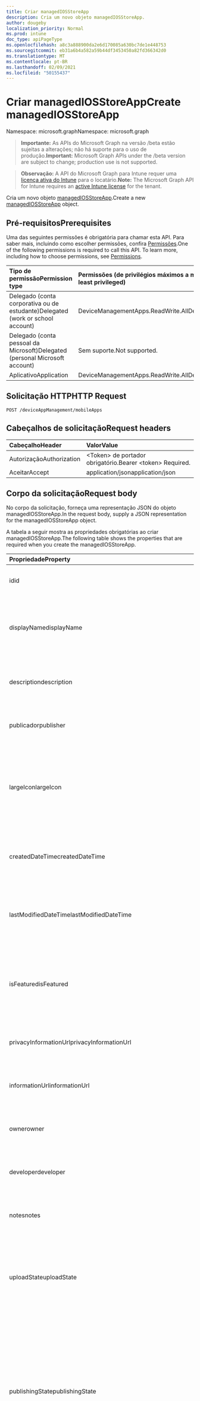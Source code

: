 ```yaml
---
title: Criar managedIOSStoreApp
description: Cria um novo objeto managedIOSStoreApp.
author: dougeby
localization_priority: Normal
ms.prod: intune
doc_type: apiPageType
ms.openlocfilehash: a8c3a888900da2e6d170085a630bc7de1e448753
ms.sourcegitcommit: eb31a6b4a582a59b44df3453450a82fd366342d0
ms.translationtype: MT
ms.contentlocale: pt-BR
ms.lasthandoff: 02/09/2021
ms.locfileid: "50155437"
---
```

# <a name="create-managediosstoreapp"></a><span data-ttu-id="24f03-103">Criar managedIOSStoreApp</span><span class="sxs-lookup"><span data-stu-id="24f03-103">Create managedIOSStoreApp</span></span>

<span data-ttu-id="24f03-104">Namespace: microsoft.graph</span><span class="sxs-lookup"><span data-stu-id="24f03-104">Namespace: microsoft.graph</span></span>

> <span data-ttu-id="24f03-105">**Importante:** As APIs do Microsoft Graph na versão /beta estão sujeitas a alterações; não há suporte para o uso de produção.</span><span class="sxs-lookup"><span data-stu-id="24f03-105">**Important:** Microsoft Graph APIs under the /beta version are subject to change; production use is not supported.</span></span>

> <span data-ttu-id="24f03-106">**Observação:** A API do Microsoft Graph para Intune requer uma [licença ativa do Intune](https://go.microsoft.com/fwlink/?linkid=839381) para o locatário.</span><span class="sxs-lookup"><span data-stu-id="24f03-106">**Note:** The Microsoft Graph API for Intune requires an [active Intune license](https://go.microsoft.com/fwlink/?linkid=839381) for the tenant.</span></span>

<span data-ttu-id="24f03-107">Cria um novo objeto [managedIOSStoreApp](../resources/intune-apps-managediosstoreapp.md).</span><span class="sxs-lookup"><span data-stu-id="24f03-107">Create a new [managedIOSStoreApp](../resources/intune-apps-managediosstoreapp.md) object.</span></span>

## <a name="prerequisites"></a><span data-ttu-id="24f03-108">Pré-requisitos</span><span class="sxs-lookup"><span data-stu-id="24f03-108">Prerequisites</span></span>
<span data-ttu-id="24f03-p101">Uma das seguintes permissões é obrigatória para chamar esta API. Para saber mais, incluindo como escolher permissões, confira [Permissões](/graph/permissions-reference).</span><span class="sxs-lookup"><span data-stu-id="24f03-p101">One of the following permissions is required to call this API. To learn more, including how to choose permissions, see [Permissions](/graph/permissions-reference).</span></span>

|<span data-ttu-id="24f03-111">Tipo de permissão</span><span class="sxs-lookup"><span data-stu-id="24f03-111">Permission type</span></span>|<span data-ttu-id="24f03-112">Permissões (de privilégios máximos a mínimos)</span><span class="sxs-lookup"><span data-stu-id="24f03-112">Permissions (from most to least privileged)</span></span>|
|:---|:---|
|<span data-ttu-id="24f03-113">Delegado (conta corporativa ou de estudante)</span><span class="sxs-lookup"><span data-stu-id="24f03-113">Delegated (work or school account)</span></span>|<span data-ttu-id="24f03-114">DeviceManagementApps.ReadWrite.All</span><span class="sxs-lookup"><span data-stu-id="24f03-114">DeviceManagementApps.ReadWrite.All</span></span>|
|<span data-ttu-id="24f03-115">Delegado (conta pessoal da Microsoft)</span><span class="sxs-lookup"><span data-stu-id="24f03-115">Delegated (personal Microsoft account)</span></span>|<span data-ttu-id="24f03-116">Sem suporte.</span><span class="sxs-lookup"><span data-stu-id="24f03-116">Not supported.</span></span>|
|<span data-ttu-id="24f03-117">Aplicativo</span><span class="sxs-lookup"><span data-stu-id="24f03-117">Application</span></span>|<span data-ttu-id="24f03-118">DeviceManagementApps.ReadWrite.All</span><span class="sxs-lookup"><span data-stu-id="24f03-118">DeviceManagementApps.ReadWrite.All</span></span>|

## <a name="http-request"></a><span data-ttu-id="24f03-119">Solicitação HTTP</span><span class="sxs-lookup"><span data-stu-id="24f03-119">HTTP Request</span></span>
<!-- {
  "blockType": "ignored"
}
-->
``` http
POST /deviceAppManagement/mobileApps
```

## <a name="request-headers"></a><span data-ttu-id="24f03-120">Cabeçalhos de solicitação</span><span class="sxs-lookup"><span data-stu-id="24f03-120">Request headers</span></span>
|<span data-ttu-id="24f03-121">Cabeçalho</span><span class="sxs-lookup"><span data-stu-id="24f03-121">Header</span></span>|<span data-ttu-id="24f03-122">Valor</span><span class="sxs-lookup"><span data-stu-id="24f03-122">Value</span></span>|
|:---|:---|
|<span data-ttu-id="24f03-123">Autorização</span><span class="sxs-lookup"><span data-stu-id="24f03-123">Authorization</span></span>|<span data-ttu-id="24f03-124">&lt;Token&gt; de portador obrigatório.</span><span class="sxs-lookup"><span data-stu-id="24f03-124">Bearer &lt;token&gt; Required.</span></span>|
|<span data-ttu-id="24f03-125">Aceitar</span><span class="sxs-lookup"><span data-stu-id="24f03-125">Accept</span></span>|<span data-ttu-id="24f03-126">application/json</span><span class="sxs-lookup"><span data-stu-id="24f03-126">application/json</span></span>|

## <a name="request-body"></a><span data-ttu-id="24f03-127">Corpo da solicitação</span><span class="sxs-lookup"><span data-stu-id="24f03-127">Request body</span></span>
<span data-ttu-id="24f03-128">No corpo da solicitação, forneça uma representação JSON do objeto managedIOSStoreApp.</span><span class="sxs-lookup"><span data-stu-id="24f03-128">In the request body, supply a JSON representation for the managedIOSStoreApp object.</span></span>

<span data-ttu-id="24f03-129">A tabela a seguir mostra as propriedades obrigatórias ao criar managedIOSStoreApp.</span><span class="sxs-lookup"><span data-stu-id="24f03-129">The following table shows the properties that are required when you create the managedIOSStoreApp.</span></span>

|<span data-ttu-id="24f03-130">Propriedade</span><span class="sxs-lookup"><span data-stu-id="24f03-130">Property</span></span>|<span data-ttu-id="24f03-131">Tipo</span><span class="sxs-lookup"><span data-stu-id="24f03-131">Type</span></span>|<span data-ttu-id="24f03-132">Descrição</span><span class="sxs-lookup"><span data-stu-id="24f03-132">Description</span></span>|
|:---|:---|:---|
|<span data-ttu-id="24f03-133">id</span><span class="sxs-lookup"><span data-stu-id="24f03-133">id</span></span>|<span data-ttu-id="24f03-134">String</span><span class="sxs-lookup"><span data-stu-id="24f03-134">String</span></span>|<span data-ttu-id="24f03-135">Chave da entidade.</span><span class="sxs-lookup"><span data-stu-id="24f03-135">Key of the entity.</span></span> <span data-ttu-id="24f03-136">Herdado de [mobileApp](../resources/intune-shared-mobileapp.md)</span><span class="sxs-lookup"><span data-stu-id="24f03-136">Inherited from [mobileApp](../resources/intune-shared-mobileapp.md)</span></span>|
|<span data-ttu-id="24f03-137">displayName</span><span class="sxs-lookup"><span data-stu-id="24f03-137">displayName</span></span>|<span data-ttu-id="24f03-138">String</span><span class="sxs-lookup"><span data-stu-id="24f03-138">String</span></span>|<span data-ttu-id="24f03-139">O título do aplicativo importado ou definido pelo administrador.</span><span class="sxs-lookup"><span data-stu-id="24f03-139">The admin provided or imported title of the app.</span></span> <span data-ttu-id="24f03-140">Herdado de [mobileApp](../resources/intune-shared-mobileapp.md)</span><span class="sxs-lookup"><span data-stu-id="24f03-140">Inherited from [mobileApp](../resources/intune-shared-mobileapp.md)</span></span>|
|<span data-ttu-id="24f03-141">description</span><span class="sxs-lookup"><span data-stu-id="24f03-141">description</span></span>|<span data-ttu-id="24f03-142">String</span><span class="sxs-lookup"><span data-stu-id="24f03-142">String</span></span>|<span data-ttu-id="24f03-143">A descrição do aplicativo.</span><span class="sxs-lookup"><span data-stu-id="24f03-143">The description of the app.</span></span> <span data-ttu-id="24f03-144">Herdado de [mobileApp](../resources/intune-shared-mobileapp.md)</span><span class="sxs-lookup"><span data-stu-id="24f03-144">Inherited from [mobileApp](../resources/intune-shared-mobileapp.md)</span></span>|
|<span data-ttu-id="24f03-145">publicador</span><span class="sxs-lookup"><span data-stu-id="24f03-145">publisher</span></span>|<span data-ttu-id="24f03-146">String</span><span class="sxs-lookup"><span data-stu-id="24f03-146">String</span></span>|<span data-ttu-id="24f03-147">O publicador do aplicativo.</span><span class="sxs-lookup"><span data-stu-id="24f03-147">The publisher of the app.</span></span> <span data-ttu-id="24f03-148">Herdado de [mobileApp](../resources/intune-shared-mobileapp.md)</span><span class="sxs-lookup"><span data-stu-id="24f03-148">Inherited from [mobileApp](../resources/intune-shared-mobileapp.md)</span></span>|
|<span data-ttu-id="24f03-149">largeIcon</span><span class="sxs-lookup"><span data-stu-id="24f03-149">largeIcon</span></span>|[<span data-ttu-id="24f03-150">mimeContent</span><span class="sxs-lookup"><span data-stu-id="24f03-150">mimeContent</span></span>](../resources/intune-shared-mimecontent.md)|<span data-ttu-id="24f03-151">O ícone grande, a ser exibido nos detalhes do aplicativo e usado para o carregamento do ícone.</span><span class="sxs-lookup"><span data-stu-id="24f03-151">The large icon, to be displayed in the app details and used for upload of the icon.</span></span> <span data-ttu-id="24f03-152">Herdado de [mobileApp](../resources/intune-shared-mobileapp.md)</span><span class="sxs-lookup"><span data-stu-id="24f03-152">Inherited from [mobileApp](../resources/intune-shared-mobileapp.md)</span></span>|
|<span data-ttu-id="24f03-153">createdDateTime</span><span class="sxs-lookup"><span data-stu-id="24f03-153">createdDateTime</span></span>|<span data-ttu-id="24f03-154">DateTimeOffset</span><span class="sxs-lookup"><span data-stu-id="24f03-154">DateTimeOffset</span></span>|<span data-ttu-id="24f03-155">A data e a hora da criação do aplicativo.</span><span class="sxs-lookup"><span data-stu-id="24f03-155">The date and time the app was created.</span></span> <span data-ttu-id="24f03-156">Herdado de [mobileApp](../resources/intune-shared-mobileapp.md)</span><span class="sxs-lookup"><span data-stu-id="24f03-156">Inherited from [mobileApp](../resources/intune-shared-mobileapp.md)</span></span>|
|<span data-ttu-id="24f03-157">lastModifiedDateTime</span><span class="sxs-lookup"><span data-stu-id="24f03-157">lastModifiedDateTime</span></span>|<span data-ttu-id="24f03-158">DateTimeOffset</span><span class="sxs-lookup"><span data-stu-id="24f03-158">DateTimeOffset</span></span>|<span data-ttu-id="24f03-159">A data e a hora que o aplicativo foi modificado pela última vez.</span><span class="sxs-lookup"><span data-stu-id="24f03-159">The date and time the app was last modified.</span></span> <span data-ttu-id="24f03-160">Herdado de [mobileApp](../resources/intune-shared-mobileapp.md)</span><span class="sxs-lookup"><span data-stu-id="24f03-160">Inherited from [mobileApp](../resources/intune-shared-mobileapp.md)</span></span>|
|<span data-ttu-id="24f03-161">isFeatured</span><span class="sxs-lookup"><span data-stu-id="24f03-161">isFeatured</span></span>|<span data-ttu-id="24f03-162">Boolean</span><span class="sxs-lookup"><span data-stu-id="24f03-162">Boolean</span></span>|<span data-ttu-id="24f03-163">O valor que indica se o aplicativo está marcado como em destaque pelo administrador. Herdado de [mobileApp](../resources/intune-shared-mobileapp.md)</span><span class="sxs-lookup"><span data-stu-id="24f03-163">The value indicating whether the app is marked as featured by the admin. Inherited from [mobileApp](../resources/intune-shared-mobileapp.md)</span></span>|
|<span data-ttu-id="24f03-164">privacyInformationUrl</span><span class="sxs-lookup"><span data-stu-id="24f03-164">privacyInformationUrl</span></span>|<span data-ttu-id="24f03-165">String</span><span class="sxs-lookup"><span data-stu-id="24f03-165">String</span></span>|<span data-ttu-id="24f03-166">A URL da declaração de privacidade.</span><span class="sxs-lookup"><span data-stu-id="24f03-166">The privacy statement Url.</span></span> <span data-ttu-id="24f03-167">Herdado de [mobileApp](../resources/intune-shared-mobileapp.md)</span><span class="sxs-lookup"><span data-stu-id="24f03-167">Inherited from [mobileApp](../resources/intune-shared-mobileapp.md)</span></span>|
|<span data-ttu-id="24f03-168">informationUrl</span><span class="sxs-lookup"><span data-stu-id="24f03-168">informationUrl</span></span>|<span data-ttu-id="24f03-169">String</span><span class="sxs-lookup"><span data-stu-id="24f03-169">String</span></span>|<span data-ttu-id="24f03-170">A URL de informações adicionais.</span><span class="sxs-lookup"><span data-stu-id="24f03-170">The more information Url.</span></span> <span data-ttu-id="24f03-171">Herdado de [mobileApp](../resources/intune-shared-mobileapp.md)</span><span class="sxs-lookup"><span data-stu-id="24f03-171">Inherited from [mobileApp](../resources/intune-shared-mobileapp.md)</span></span>|
|<span data-ttu-id="24f03-172">owner</span><span class="sxs-lookup"><span data-stu-id="24f03-172">owner</span></span>|<span data-ttu-id="24f03-173">String</span><span class="sxs-lookup"><span data-stu-id="24f03-173">String</span></span>|<span data-ttu-id="24f03-174">O proprietário do conteúdo.</span><span class="sxs-lookup"><span data-stu-id="24f03-174">The owner of the app.</span></span> <span data-ttu-id="24f03-175">Herdado de [mobileApp](../resources/intune-shared-mobileapp.md)</span><span class="sxs-lookup"><span data-stu-id="24f03-175">Inherited from [mobileApp](../resources/intune-shared-mobileapp.md)</span></span>|
|<span data-ttu-id="24f03-176">developer</span><span class="sxs-lookup"><span data-stu-id="24f03-176">developer</span></span>|<span data-ttu-id="24f03-177">String</span><span class="sxs-lookup"><span data-stu-id="24f03-177">String</span></span>|<span data-ttu-id="24f03-178">O desenvolvedor do aplicativo.</span><span class="sxs-lookup"><span data-stu-id="24f03-178">The developer of the app.</span></span> <span data-ttu-id="24f03-179">Herdado de [mobileApp](../resources/intune-shared-mobileapp.md)</span><span class="sxs-lookup"><span data-stu-id="24f03-179">Inherited from [mobileApp](../resources/intune-shared-mobileapp.md)</span></span>|
|<span data-ttu-id="24f03-180">notes</span><span class="sxs-lookup"><span data-stu-id="24f03-180">notes</span></span>|<span data-ttu-id="24f03-181">String</span><span class="sxs-lookup"><span data-stu-id="24f03-181">String</span></span>|<span data-ttu-id="24f03-182">Anotações do aplicativo.</span><span class="sxs-lookup"><span data-stu-id="24f03-182">Notes for the app.</span></span> <span data-ttu-id="24f03-183">Herdado de [mobileApp](../resources/intune-shared-mobileapp.md)</span><span class="sxs-lookup"><span data-stu-id="24f03-183">Inherited from [mobileApp](../resources/intune-shared-mobileapp.md)</span></span>|
|<span data-ttu-id="24f03-184">uploadState</span><span class="sxs-lookup"><span data-stu-id="24f03-184">uploadState</span></span>|<span data-ttu-id="24f03-185">Int32</span><span class="sxs-lookup"><span data-stu-id="24f03-185">Int32</span></span>|<span data-ttu-id="24f03-186">O estado de carregamento.</span><span class="sxs-lookup"><span data-stu-id="24f03-186">The upload state.</span></span> <span data-ttu-id="24f03-187">Os valores possíveis são: 0 - `Not Ready` , 1 - `Ready` , 2 - `Processing` .</span><span class="sxs-lookup"><span data-stu-id="24f03-187">Possible values are: 0 - `Not Ready`, 1 - `Ready`, 2 - `Processing`.</span></span> <span data-ttu-id="24f03-188">Herdado de [mobileApp](../resources/intune-shared-mobileapp.md)</span><span class="sxs-lookup"><span data-stu-id="24f03-188">Inherited from [mobileApp](../resources/intune-shared-mobileapp.md)</span></span>|
|<span data-ttu-id="24f03-189">publishingState</span><span class="sxs-lookup"><span data-stu-id="24f03-189">publishingState</span></span>|[<span data-ttu-id="24f03-190">mobileAppPublishingState</span><span class="sxs-lookup"><span data-stu-id="24f03-190">mobileAppPublishingState</span></span>](../resources/intune-apps-mobileapppublishingstate.md)|<span data-ttu-id="24f03-191">O estado de publicação do aplicativo.</span><span class="sxs-lookup"><span data-stu-id="24f03-191">The publishing state for the app.</span></span> <span data-ttu-id="24f03-192">O aplicativo não pode ser assinado, a menos que ele seja publicado.</span><span class="sxs-lookup"><span data-stu-id="24f03-192">The app cannot be assigned unless the app is published.</span></span> <span data-ttu-id="24f03-193">Herdado de [mobileApp](../resources/intune-shared-mobileapp.md).</span><span class="sxs-lookup"><span data-stu-id="24f03-193">Inherited from [mobileApp](../resources/intune-shared-mobileapp.md).</span></span> <span data-ttu-id="24f03-194">Os valores possíveis são: `notPublished`, `processing`, `published`.</span><span class="sxs-lookup"><span data-stu-id="24f03-194">Possible values are: `notPublished`, `processing`, `published`.</span></span>|
|<span data-ttu-id="24f03-195">isAssigned</span><span class="sxs-lookup"><span data-stu-id="24f03-195">isAssigned</span></span>|<span data-ttu-id="24f03-196">Boolean</span><span class="sxs-lookup"><span data-stu-id="24f03-196">Boolean</span></span>|<span data-ttu-id="24f03-197">O valor que indica se o aplicativo está atribuído a pelo menos um grupo.</span><span class="sxs-lookup"><span data-stu-id="24f03-197">The value indicating whether the app is assigned to at least one group.</span></span> <span data-ttu-id="24f03-198">Herdado de [mobileApp](../resources/intune-shared-mobileapp.md)</span><span class="sxs-lookup"><span data-stu-id="24f03-198">Inherited from [mobileApp](../resources/intune-shared-mobileapp.md)</span></span>|
|<span data-ttu-id="24f03-199">roleScopeTagIds</span><span class="sxs-lookup"><span data-stu-id="24f03-199">roleScopeTagIds</span></span>|<span data-ttu-id="24f03-200">Coleção de cadeias de caracteres</span><span class="sxs-lookup"><span data-stu-id="24f03-200">String collection</span></span>|<span data-ttu-id="24f03-201">Lista de IDs de marca de escopo para este aplicativo móvel.</span><span class="sxs-lookup"><span data-stu-id="24f03-201">List of scope tag ids for this mobile app.</span></span> <span data-ttu-id="24f03-202">Herdado de [mobileApp](../resources/intune-shared-mobileapp.md)</span><span class="sxs-lookup"><span data-stu-id="24f03-202">Inherited from [mobileApp](../resources/intune-shared-mobileapp.md)</span></span>|
|<span data-ttu-id="24f03-203">dependentAppCount</span><span class="sxs-lookup"><span data-stu-id="24f03-203">dependentAppCount</span></span>|<span data-ttu-id="24f03-204">Int32</span><span class="sxs-lookup"><span data-stu-id="24f03-204">Int32</span></span>|<span data-ttu-id="24f03-205">O número total de dependências que o aplicativo filho tem.</span><span class="sxs-lookup"><span data-stu-id="24f03-205">The total number of dependencies the child app has.</span></span> <span data-ttu-id="24f03-206">Herdado de [mobileApp](../resources/intune-shared-mobileapp.md)</span><span class="sxs-lookup"><span data-stu-id="24f03-206">Inherited from [mobileApp](../resources/intune-shared-mobileapp.md)</span></span>|
|<span data-ttu-id="24f03-207">supersedingAppCount</span><span class="sxs-lookup"><span data-stu-id="24f03-207">supersedingAppCount</span></span>|<span data-ttu-id="24f03-208">Int32</span><span class="sxs-lookup"><span data-stu-id="24f03-208">Int32</span></span>|<span data-ttu-id="24f03-209">O número total de aplicativos que este aplicativo é direta ou indiretamente é supersedido.</span><span class="sxs-lookup"><span data-stu-id="24f03-209">The total number of apps this app directly or indirectly supersedes.</span></span> <span data-ttu-id="24f03-210">Herdado de [mobileApp](../resources/intune-shared-mobileapp.md)</span><span class="sxs-lookup"><span data-stu-id="24f03-210">Inherited from [mobileApp](../resources/intune-shared-mobileapp.md)</span></span>|
|<span data-ttu-id="24f03-211">supersededAppCount</span><span class="sxs-lookup"><span data-stu-id="24f03-211">supersededAppCount</span></span>|<span data-ttu-id="24f03-212">Int32</span><span class="sxs-lookup"><span data-stu-id="24f03-212">Int32</span></span>|<span data-ttu-id="24f03-213">O número total de aplicativos pelos quais esse aplicativo é direta ou indiretamente sobressu valorado.</span><span class="sxs-lookup"><span data-stu-id="24f03-213">The total number of apps this app is directly or indirectly superseded by.</span></span> <span data-ttu-id="24f03-214">Herdado de [mobileApp](../resources/intune-shared-mobileapp.md)</span><span class="sxs-lookup"><span data-stu-id="24f03-214">Inherited from [mobileApp](../resources/intune-shared-mobileapp.md)</span></span>|
|<span data-ttu-id="24f03-215">appAvailability</span><span class="sxs-lookup"><span data-stu-id="24f03-215">appAvailability</span></span>|[<span data-ttu-id="24f03-216">managedAppAvailability</span><span class="sxs-lookup"><span data-stu-id="24f03-216">managedAppAvailability</span></span>](../resources/intune-apps-managedappavailability.md)|<span data-ttu-id="24f03-217">A disponibilidade do Aplicativo.</span><span class="sxs-lookup"><span data-stu-id="24f03-217">The Application's availability.</span></span> <span data-ttu-id="24f03-218">Herdado de [managedApp](../resources/intune-apps-managedapp.md).</span><span class="sxs-lookup"><span data-stu-id="24f03-218">Inherited from [managedApp](../resources/intune-apps-managedapp.md).</span></span> <span data-ttu-id="24f03-219">Os valores possíveis são: `global`, `lineOfBusiness`.</span><span class="sxs-lookup"><span data-stu-id="24f03-219">Possible values are: `global`, `lineOfBusiness`.</span></span>|
|<span data-ttu-id="24f03-220">version</span><span class="sxs-lookup"><span data-stu-id="24f03-220">version</span></span>|<span data-ttu-id="24f03-221">String</span><span class="sxs-lookup"><span data-stu-id="24f03-221">String</span></span>|<span data-ttu-id="24f03-222">A versão do Aplicativo.</span><span class="sxs-lookup"><span data-stu-id="24f03-222">The Application's version.</span></span> <span data-ttu-id="24f03-223">Herdado de [managedApp](../resources/intune-apps-managedapp.md)</span><span class="sxs-lookup"><span data-stu-id="24f03-223">Inherited from [managedApp](../resources/intune-apps-managedapp.md)</span></span>|
|<span data-ttu-id="24f03-224">bundleId</span><span class="sxs-lookup"><span data-stu-id="24f03-224">bundleId</span></span>|<span data-ttu-id="24f03-225">Cadeia de caracteres</span><span class="sxs-lookup"><span data-stu-id="24f03-225">String</span></span>|<span data-ttu-id="24f03-226">A ID do pacote de aplicativos.</span><span class="sxs-lookup"><span data-stu-id="24f03-226">The app's Bundle ID.</span></span>|
|<span data-ttu-id="24f03-227">appStoreUrl</span><span class="sxs-lookup"><span data-stu-id="24f03-227">appStoreUrl</span></span>|<span data-ttu-id="24f03-228">Cadeia de caracteres</span><span class="sxs-lookup"><span data-stu-id="24f03-228">String</span></span>|<span data-ttu-id="24f03-229">A AppStoreUrl da Apple.</span><span class="sxs-lookup"><span data-stu-id="24f03-229">The Apple AppStoreUrl.</span></span>|
|<span data-ttu-id="24f03-230">applicableDeviceType</span><span class="sxs-lookup"><span data-stu-id="24f03-230">applicableDeviceType</span></span>|[<span data-ttu-id="24f03-231">iosDeviceType</span><span class="sxs-lookup"><span data-stu-id="24f03-231">iosDeviceType</span></span>](../resources/intune-apps-iosdevicetype.md)|<span data-ttu-id="24f03-232">A arquitetura do iOS na qual esse aplicativo pode ser executado.</span><span class="sxs-lookup"><span data-stu-id="24f03-232">The iOS architecture for which this app can run on.</span></span>|
|<span data-ttu-id="24f03-233">minimumSupportedOperatingSystem</span><span class="sxs-lookup"><span data-stu-id="24f03-233">minimumSupportedOperatingSystem</span></span>|[<span data-ttu-id="24f03-234">iosMinimumOperatingSystem</span><span class="sxs-lookup"><span data-stu-id="24f03-234">iosMinimumOperatingSystem</span></span>](../resources/intune-apps-iosminimumoperatingsystem.md)|<span data-ttu-id="24f03-235">O valor do sistema operacional mínimo com suporte.</span><span class="sxs-lookup"><span data-stu-id="24f03-235">The value for the minimum supported operating system.</span></span>|



## <a name="response"></a><span data-ttu-id="24f03-236">Resposta</span><span class="sxs-lookup"><span data-stu-id="24f03-236">Response</span></span>
<span data-ttu-id="24f03-237">Se tiver êxito, este método retornará o código de resposta `201 Created` e um objeto [managedIOSStoreApp](../resources/intune-apps-managediosstoreapp.md) no corpo da resposta.</span><span class="sxs-lookup"><span data-stu-id="24f03-237">If successful, this method returns a `201 Created` response code and a [managedIOSStoreApp](../resources/intune-apps-managediosstoreapp.md) object in the response body.</span></span>

## <a name="example"></a><span data-ttu-id="24f03-238">Exemplo</span><span class="sxs-lookup"><span data-stu-id="24f03-238">Example</span></span>

### <a name="request"></a><span data-ttu-id="24f03-239">Solicitação</span><span class="sxs-lookup"><span data-stu-id="24f03-239">Request</span></span>
<span data-ttu-id="24f03-240">Este é um exemplo da solicitação.</span><span class="sxs-lookup"><span data-stu-id="24f03-240">Here is an example of the request.</span></span>
``` http
POST https://graph.microsoft.com/beta/deviceAppManagement/mobileApps
Content-type: application/json
Content-length: 1315

{
  "@odata.type": "#microsoft.graph.managedIOSStoreApp",
  "displayName": "Display Name value",
  "description": "Description value",
  "publisher": "Publisher value",
  "largeIcon": {
    "@odata.type": "microsoft.graph.mimeContent",
    "type": "Type value",
    "value": "dmFsdWU="
  },
  "isFeatured": true,
  "privacyInformationUrl": "https://example.com/privacyInformationUrl/",
  "informationUrl": "https://example.com/informationUrl/",
  "owner": "Owner value",
  "developer": "Developer value",
  "notes": "Notes value",
  "uploadState": 11,
  "publishingState": "processing",
  "isAssigned": true,
  "roleScopeTagIds": [
    "Role Scope Tag Ids value"
  ],
  "dependentAppCount": 1,
  "supersedingAppCount": 3,
  "supersededAppCount": 2,
  "appAvailability": "lineOfBusiness",
  "version": "Version value",
  "bundleId": "Bundle Id value",
  "appStoreUrl": "https://example.com/appStoreUrl/",
  "applicableDeviceType": {
    "@odata.type": "microsoft.graph.iosDeviceType",
    "iPad": true,
    "iPhoneAndIPod": true
  },
  "minimumSupportedOperatingSystem": {
    "@odata.type": "microsoft.graph.iosMinimumOperatingSystem",
    "v8_0": true,
    "v9_0": true,
    "v10_0": true,
    "v11_0": true,
    "v12_0": true,
    "v13_0": true,
    "v14_0": true
  }
}
```

### <a name="response"></a><span data-ttu-id="24f03-241">Resposta</span><span class="sxs-lookup"><span data-stu-id="24f03-241">Response</span></span>
<span data-ttu-id="24f03-p123">Veja a seguir um exemplo da resposta. Observação: o objeto response mostrado aqui pode estar truncado por motivos de concisão. Todas as propriedades serão retornadas de uma chamada real.</span><span class="sxs-lookup"><span data-stu-id="24f03-p123">Here is an example of the response. Note: The response object shown here may be truncated for brevity. All of the properties will be returned from an actual call.</span></span>
``` http
HTTP/1.1 201 Created
Content-Type: application/json
Content-Length: 1487

{
  "@odata.type": "#microsoft.graph.managedIOSStoreApp",
  "id": "51b9830f-830f-51b9-0f83-b9510f83b951",
  "displayName": "Display Name value",
  "description": "Description value",
  "publisher": "Publisher value",
  "largeIcon": {
    "@odata.type": "microsoft.graph.mimeContent",
    "type": "Type value",
    "value": "dmFsdWU="
  },
  "createdDateTime": "2017-01-01T00:02:43.5775965-08:00",
  "lastModifiedDateTime": "2017-01-01T00:00:35.1329464-08:00",
  "isFeatured": true,
  "privacyInformationUrl": "https://example.com/privacyInformationUrl/",
  "informationUrl": "https://example.com/informationUrl/",
  "owner": "Owner value",
  "developer": "Developer value",
  "notes": "Notes value",
  "uploadState": 11,
  "publishingState": "processing",
  "isAssigned": true,
  "roleScopeTagIds": [
    "Role Scope Tag Ids value"
  ],
  "dependentAppCount": 1,
  "supersedingAppCount": 3,
  "supersededAppCount": 2,
  "appAvailability": "lineOfBusiness",
  "version": "Version value",
  "bundleId": "Bundle Id value",
  "appStoreUrl": "https://example.com/appStoreUrl/",
  "applicableDeviceType": {
    "@odata.type": "microsoft.graph.iosDeviceType",
    "iPad": true,
    "iPhoneAndIPod": true
  },
  "minimumSupportedOperatingSystem": {
    "@odata.type": "microsoft.graph.iosMinimumOperatingSystem",
    "v8_0": true,
    "v9_0": true,
    "v10_0": true,
    "v11_0": true,
    "v12_0": true,
    "v13_0": true,
    "v14_0": true
  }
}
```




